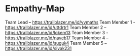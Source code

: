 # Empathy-Map
Team Lead – https://trailblazer.me/id/vvmaths
Team Member 1 - https://trailblazer.me/id/uttdrtr1
Team Member 2 –https://trailblazer.me/id/lokem13
Team Member 3 - https://trailblazer.me/id/naveb17
Team Member 4 – https://trailblazer.me/id/suguk4
Team Member 5 – https://trailblazer.me/id/sivak231
